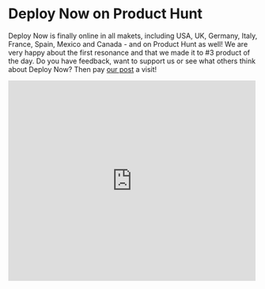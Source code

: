 ﻿---
description: ''
created: '2021-08-22'
---

# Deploy Now on Product Hunt

Deploy Now is finally online in all makets, including USA, UK, Germany, Italy, France, Spain, Mexico and Canada - and on Product Hunt as well! We are very happy about the first resonance and that we made it to #3 product of the day. Do you have feedback, want to support us or see what others think about Deploy Now? Then pay [our post](https://www.producthunt.com/posts/deploy-now) a visit! 


<iframe style="border: none;" src="https://cards.producthunt.com/cards/posts/299768?v=1" width="500" height="405" frameborder="0" scrolling="no" allowfullscreen></iframe>


